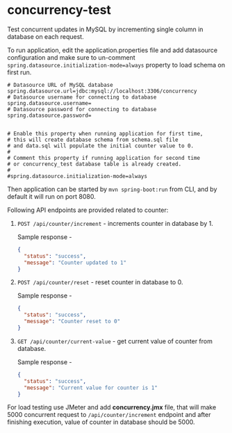 # concurrency-test
Test concurrent updates in MySQL by incrementing single column in database on each request.

To run application, edit the application.properties file and add datasource configuration and make sure to un-comment `spring.datasource.initialization-mode=always` property to load schema on first run.
```properties
# Datasource URL of MySQL database
spring.datasource.url=jdbc:mysql://localhost:3306/concurrency
# Datasource username for connecting to database
spring.datasource.username=
# Datasource password for connecting to database
spring.datasource.password=


# Enable this property when running application for first time,
# this will create database schema from schema.sql file
# and data.sql will populate the initial counter value to 0.
#
# Comment this property if running application for second time
# or concurrency_test database table is already created.
#
#spring.datasource.initialization-mode=always
```

Then application can be started by
`mvn spring-boot:run` from CLI, and by default it will run on port 8080.

Following API endpoints are provided related to counter:

1. `POST /api/counter/increment` - increments counter in database by 1. 
   
    Sample response -
    ```json
    {
      "status": "success",
      "message": "Counter updated to 1"
    }
    ```
2. `POST /api/counter/reset` - reset counter in database to 0.

   Sample response -
    ```json
    {
      "status": "success",
      "message": "Counter reset to 0"
    }
    ```

3. `GET /api/counter/current-value` - get current value of counter from database.

   Sample response -
    ```json
    {
      "status": "success",
      "message": "Current value for counter is 1"
    }
    ```


For load testing use JMeter and add **concurrency.jmx** file, that will make 5000 concurrent request to `/api/counter/increment` endpoint and after finishing execution, value of counter in database should be 5000. 
